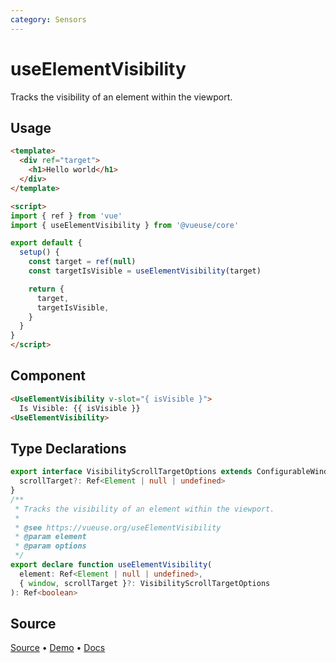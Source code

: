 ```yaml
---
category: Sensors
---
```


# useElementVisibility

Tracks the visibility of an element within the viewport.

## Usage

```html
<template>
  <div ref="target">
    <h1>Hello world</h1>
  </div>
</template>

<script>
import { ref } from 'vue'
import { useElementVisibility } from '@vueuse/core'

export default {
  setup() {
    const target = ref(null)
    const targetIsVisible = useElementVisibility(target)

    return {
      target,
      targetIsVisible,
    }
  }
}
</script>
```

## Component

```html
<UseElementVisibility v-slot="{ isVisible }">
  Is Visible: {{ isVisible }}
<UseElementVisibility>
```

<LearnMoreComponents />


<!--FOOTER_STARTS-->
## Type Declarations

```typescript
export interface VisibilityScrollTargetOptions extends ConfigurableWindow {
  scrollTarget?: Ref<Element | null | undefined>
}
/**
 * Tracks the visibility of an element within the viewport.
 *
 * @see https://vueuse.org/useElementVisibility
 * @param element
 * @param options
 */
export declare function useElementVisibility(
  element: Ref<Element | null | undefined>,
  { window, scrollTarget }?: VisibilityScrollTargetOptions
): Ref<boolean>
```

## Source

[Source](https://github.com/vueuse/vueuse/blob/main/packages/core/useElementVisibility/index.ts) • [Demo](https://github.com/vueuse/vueuse/blob/main/packages/core/useElementVisibility/demo.vue) • [Docs](https://github.com/vueuse/vueuse/blob/main/packages/core/useElementVisibility/index.md)


<!--FOOTER_ENDS-->
